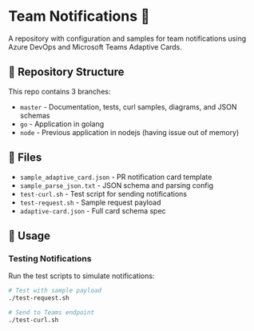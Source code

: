 # Team Notifications 🔔

A repository with configuration and samples for team notifications using Azure DevOps and Microsoft Teams Adaptive Cards.

## 🌳 Repository Structure

This repo contains 3 branches:
- `master` - Documentation, tests, curl samples, diagrams, and JSON schemas
- `go` - Application in golang
- `node` - Previous application in nodejs (having issue out of memory)

## 📁 Files

- `sample_adaptive_card.json` - PR notification card template 
- `sample_parse_json.txt` - JSON schema and parsing config
- `test-curl.sh` - Test script for sending notifications
- `test-request.sh` - Sample request payload
- `adaptive-card.json` - Full card schema spec

## 🧪 Usage

### Testing Notifications

Run the test scripts to simulate notifications:

```bash
# Test with sample payload
./test-request.sh

# Send to Teams endpoint
./test-curl.sh
